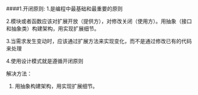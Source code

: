 ####1.开闭原则:
 1.是编程中最基础和最重要的原则
 
 2.模块或者函数应该对扩展开放（提供方），对修改关闭（使用方）。用抽象（接口和抽象类）构建架构，用实现扩展细节。
 
 3.当需求发生变动时，应该通过扩展方法来实现变化，而不是通过修改已有的代码来处理
 
 4.使用设计模式就是遵循开闭原则
 
 
 解决方法：
 1. 用抽象构建架构，用实现扩展细节。
